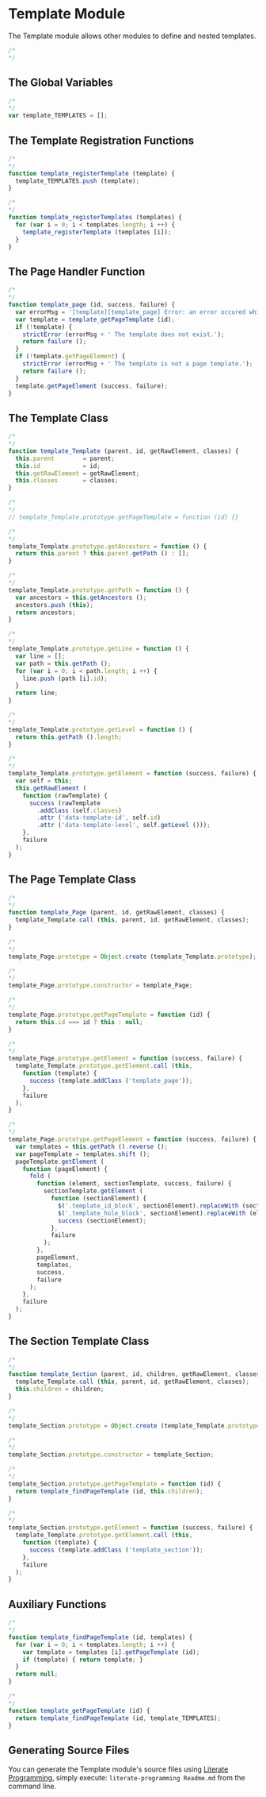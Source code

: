 Template Module
===============

The Template module allows other modules to define and nested templates.

```javascript
/*
*/
```

The Global Variables
--------------------

```javascript
/*
*/
var template_TEMPLATES = [];
```

The Template Registration Functions
-----------------------------------

```javascript
/*
*/
function template_registerTemplate (template) {
  template_TEMPLATES.push (template);
}

/*
*/
function template_registerTemplates (templates) {
  for (var i = 0; i < templates.length; i ++) {
    template_registerTemplate (templates [i]);
  }
}
```

The Page Handler Function
-------------------------

```javascript
/*
*/
function template_page (id, success, failure) {
  var errorMsg = '[template][template_page] Error: an error occured while trying to load page template "' + id + '".';
  var template = template_getPageTemplate (id);
  if (!template) {
    strictError (errorMsg + ' The template does not exist.');
    return failure ();
  }
  if (!template.getPageElement) {
    strictError (errorMsg + ' The template is not a page template.');
    return failure ();
  }
  template.getPageElement (success, failure);
}
```

The Template Class
------------------

```javascript
/*
*/
function template_Template (parent, id, getRawElement, classes) {
  this.parent        = parent;
  this.id            = id;
  this.getRawElement = getRawElement;
  this.classes       = classes;
}

/*
*/
// template_Template.prototype.getPageTemplate = function (id) {}

/*
*/
template_Template.prototype.getAncestors = function () {
  return this.parent ? this.parent.getPath () : [];
}

/*
*/
template_Template.prototype.getPath = function () {
  var ancestors = this.getAncestors ();
  ancestors.push (this);
  return ancestors;
}

/*
*/
template_Template.prototype.getLine = function () {
  var line = [];
  var path = this.getPath ();
  for (var i = 0; i < path.length; i ++) {
    line.push (path [i].id);
  }
  return line;
}

/*
*/
template_Template.prototype.getLevel = function () {
  return this.getPath ().length;
}

/*
*/
template_Template.prototype.getElement = function (success, failure) {
  var self = this;
  this.getRawElement (
    function (rawTemplate) {
      success (rawTemplate
        .addClass (self.classes)
        .attr ('data-template-id', self.id)
        .attr ('data-template-level', self.getLevel ()));
    },
    failure
  );
}
```

The Page Template Class
-----------------------

```javascript
/*
*/
function template_Page (parent, id, getRawElement, classes) {
  template_Template.call (this, parent, id, getRawElement, classes);
}

/*
*/
template_Page.prototype = Object.create (template_Template.prototype);

/*
*/
template_Page.prototype.constructor = template_Page;

/*
*/
template_Page.prototype.getPageTemplate = function (id) {
  return this.id === id ? this : null;
}

/*
*/
template_Page.prototype.getElement = function (success, failure) {
  template_Template.prototype.getElement.call (this,
    function (template) {
      success (template.addClass ('template_page'));
    },
    failure
  );
}

/*
*/
template_Page.prototype.getPageElement = function (success, failure) {
  var templates = this.getPath ().reverse ();
  var pageTemplate = templates.shift ();
  pageTemplate.getElement (
    function (pageElement) {
      fold (
        function (element, sectionTemplate, success, failure) {
          sectionTemplate.getElement (
            function (sectionElement) {
              $('.template_id_block', sectionElement).replaceWith (sectionTemplate.id);
              $('.template_hole_block', sectionElement).replaceWith (element);
              success (sectionElement);
            },
            failure
          );
        },
        pageElement,
        templates,
        success,
        failure
      );
    },
    failure
  );
}
```

The Section Template Class
--------------------------

```javascript
/*
*/
function template_Section (parent, id, children, getRawElement, classes) {
  template_Template.call (this, parent, id, getRawElement, classes);
  this.children = children;
}

/*
*/
template_Section.prototype = Object.create (template_Template.prototype);

/*
*/
template_Section.prototype.constructor = template_Section;

/*
*/
template_Section.prototype.getPageTemplate = function (id) {
  return template_findPageTemplate (id, this.children);
}

/*
*/
template_Section.prototype.getElement = function (success, failure) {
  template_Template.prototype.getElement.call (this,
    function (template) {
      success (template.addClass ('template_section'));
    },
    failure
  );
}
```

Auxiliary Functions
-------------------

```javascript
/*
*/
function template_findPageTemplate (id, templates) {
  for (var i = 0; i < templates.length; i ++) {
    var template = templates [i].getPageTemplate (id);
    if (template) { return template; }
  }
  return null;
} 

/*
*/
function template_getPageTemplate (id) {
  return template_findPageTemplate (id, template_TEMPLATES);
}
```

Generating Source Files
-----------------------

You can generate the Template module's source files using [Literate Programming](https://github.com/jostylr/literate-programming), simply execute:
`literate-programming Readme.md`
from the command line.

<!---
#### Template.js
```
_"Template Module"

_"The Global Variables"

_"The Template Registration Functions"

_"The Page Handler Function"

_"The Template Class"

_"The Page Template Class"

_"The Section Template Class"

_"Auxiliary Functions"
```
[template.js](#Template.js "save:")
-->
